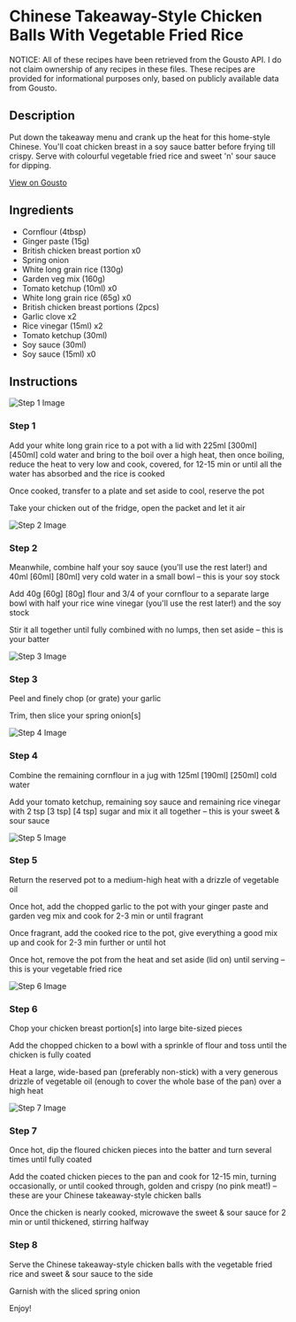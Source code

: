 # Chinese Takeaway-Style Chicken Balls With Vegetable Fried Rice

NOTICE: All of these recipes have been retrieved from the Gousto API. I do not claim ownership of any recipes in these files. These recipes are provided for informational purposes only, based on publicly available data from Gousto.

## Description

Put down the takeaway menu and crank up the heat for this home-style Chinese. You'll coat chicken breast in a soy sauce batter before frying till crispy. Serve with colourful vegetable fried rice and sweet 'n' sour sauce for dipping.

[View on Gousto](https://www.gousto.co.uk/recipes/cookbook/chinese-takeaway-style-chicken-balls-with-vegetable-fried-rice)

## Ingredients

- Cornflour (4tbsp)
- Ginger paste (15g)
- British chicken breast portion x0
- Spring onion
- White long grain rice (130g)
- Garden veg mix (160g)
- Tomato ketchup (10ml) x0
- White long grain rice (65g) x0
- British chicken breast portions (2pcs)
- Garlic clove x2
- Rice vinegar (15ml) x2
- Tomato ketchup (30ml)
- Soy sauce (30ml)
- Soy sauce (15ml) x0

## Instructions

![Step 1 Image](https://production-media.gousto.co.uk/cms/recipe-step-image/step-1-copy-1722594944804-x200.jpg)

### Step 1

Add your white long grain rice to a pot with a lid with 225ml <span class="text-purple">[300ml]</span> <span class="text-danger">[450ml]</span> cold water and bring to the boil over a high heat, then once boiling, reduce the heat to very low and cook, covered, for 12-15 min or until all the water has absorbed and the rice is cooked

Once cooked, transfer to a plate and set aside to cool, reserve the pot

Take your chicken out of the fridge, open the packet and let it air

![Step 2 Image](https://production-media.gousto.co.uk/cms/recipe-step-image/step-2-1722595060669-x200.jpg)

### Step 2

Meanwhile, combine half your soy sauce (you'll use the rest later!) and 40ml <span class="text-purple">[60ml]</span> <span class="text-danger">[80ml]</span> very cold water in a small bowl – this is your soy stock

Add 40g<span class="text-purple"> [60g]</span> <span class="text-danger">[80g]</span> flour and 3/4 of your cornflour to a separate large bowl with half your rice wine vinegar (you'll use the rest later!) and the soy stock

Stir it all together until fully combined with no lumps, then set aside – this is your batter

![Step 3 Image](https://production-media.gousto.co.uk/cms/recipe-step-image/step-3-1722595073012-x200.jpg)

### Step 3

Peel and finely chop (or grate) your garlic

Trim, then slice your spring onion[s]

![Step 4 Image](https://production-media.gousto.co.uk/cms/recipe-step-image/step-4-1722595079763-x200.jpg)

### Step 4

Combine the remaining cornflour in a jug with 125ml <span class="text-purple">[190ml]</span> <span class="text-danger">[250ml]</span> cold water

Add your tomato ketchup, remaining soy sauce and remaining rice vinegar with 2 tsp <span class="text-purple">[3 tsp]</span> <span class="text-danger">[4 tsp]</span> sugar and mix it all together – this is your sweet & sour sauce

![Step 5 Image](https://production-media.gousto.co.uk/cms/recipe-step-image/step-5-1722595085208-x200.jpg)

### Step 5

Return the reserved pot to a medium-high heat with a drizzle of vegetable oil

Once hot, add the chopped garlic to the pot with your ginger paste and garden veg mix and cook for 2-3 min or until fragrant

Once fragrant, add the cooked rice to the pot, give everything a good mix up and cook for 2-3 min further or until hot

Once hot, remove the pot from the heat and set aside (lid on) until serving – this is your vegetable fried rice

![Step 6 Image](https://production-media.gousto.co.uk/cms/recipe-step-image/step-6-1722595090160-x200.jpg)

### Step 6

Chop your chicken breast portion[s] into large bite-sized pieces

Add the chopped chicken to a bowl with a sprinkle of flour and toss until the chicken is fully coated

Heat a large, wide-based pan (preferably non-stick) with a very generous drizzle of vegetable oil (enough to cover the whole base of the pan) over a high heat

![Step 7 Image](https://production-media.gousto.co.uk/cms/recipe-step-image/step-7-1722595094590-x200.jpg)

### Step 7

Once hot, dip the floured chicken pieces into the batter and turn several times until fully coated

Add the coated chicken pieces to the pan and cook for 12-15 min, turning occasionally, or until cooked through, golden and crispy (no pink meat!) – these are your Chinese takeaway-style chicken balls

Once the chicken is nearly cooked, microwave the sweet & sour sauce for 2 min or until thickened, stirring halfway

### Step 8

Serve the Chinese takeaway-style chicken balls with the vegetable fried rice and sweet & sour sauce to the side

Garnish with the sliced spring onion

Enjoy!

